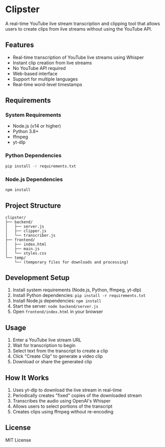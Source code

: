 # Clipster

A real-time YouTube live stream transcription and clipping tool that allows users to create clips from live streams without using the YouTube API.

## Features

- Real-time transcription of YouTube live streams using Whisper
- Instant clip creation from live streams
- No YouTube API required
- Web-based interface
- Support for multiple languages
- Real-time word-level timestamps

## Requirements

### System Requirements
- Node.js (v14 or higher)
- Python 3.8+
- ffmpeg
- yt-dlp

### Python Dependencies
```bash
pip install -r requirements.txt
```

### Node.js Dependencies
```bash
npm install
```

## Project Structure

```
clipster/
├── backend/
│   ├── server.js
│   ├── clipper.js
│   └── transcriber.js
├── frontend/
│   ├── index.html
│   ├── main.js
│   └── styles.css
└── temp/
    └── (temporary files for downloads and processing)
```

## Development Setup

1. Install system requirements (Node.js, Python, ffmpeg, yt-dlp)
2. Install Python dependencies: `pip install -r requirements.txt`
3. Install Node.js dependencies: `npm install`
4. Start the server: `node backend/server.js`
5. Open `frontend/index.html` in your browser

## Usage

1. Enter a YouTube live stream URL
2. Wait for transcription to begin
3. Select text from the transcript to create a clip
4. Click "Create Clip" to generate a video clip
5. Download or share the generated clip

## How It Works

1. Uses yt-dlp to download the live stream in real-time
2. Periodically creates "fixed" copies of the downloaded stream
3. Transcribes the audio using OpenAI's Whisper
4. Allows users to select portions of the transcript
5. Creates clips using ffmpeg without re-encoding

## License

MIT License 